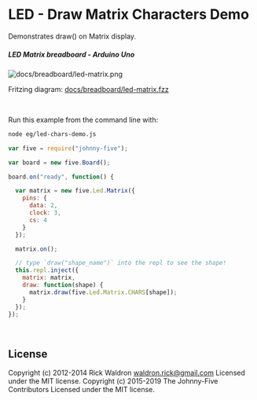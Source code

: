 <!--remove-start-->

# LED - Draw Matrix Characters Demo

<!--remove-end-->


Demonstrates draw() on Matrix display.





##### LED Matrix breadboard - Arduino Uno



![docs/breadboard/led-matrix.png](breadboard/led-matrix.png)<br>

Fritzing diagram: [docs/breadboard/led-matrix.fzz](breadboard/led-matrix.fzz)

&nbsp;




Run this example from the command line with:
```bash
node eg/led-chars-demo.js
```


```javascript
var five = require("johnny-five");

var board = new five.Board();

board.on("ready", function() {

  var matrix = new five.Led.Matrix({
    pins: {
      data: 2,
      clock: 3,
      cs: 4
    }
  });

  matrix.on();

  // type `draw("shape_name")` into the repl to see the shape!  
  this.repl.inject({
    matrix: matrix,
    draw: function(shape) {
      matrix.draw(five.Led.Matrix.CHARS[shape]);
    }
  });
});

```








&nbsp;

<!--remove-start-->

## License
Copyright (c) 2012-2014 Rick Waldron <waldron.rick@gmail.com>
Licensed under the MIT license.
Copyright (c) 2015-2019 The Johnny-Five Contributors
Licensed under the MIT license.

<!--remove-end-->
